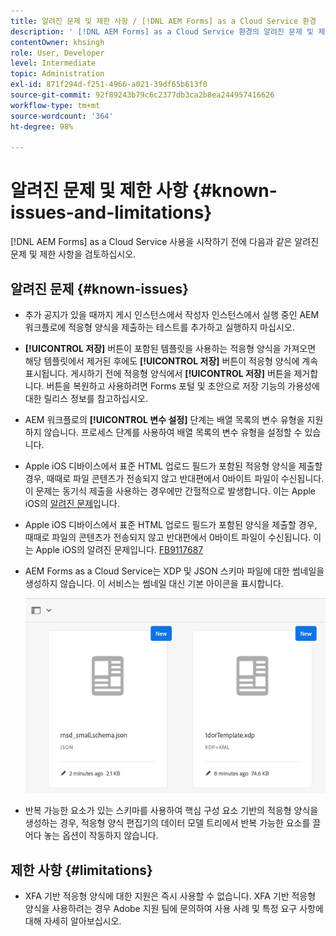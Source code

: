 ```yaml
---
title: 알려진 문제 및 제한 사항 / [!DNL AEM Forms] as a Cloud Service 환경
description: ' [!DNL AEM Forms] as a Cloud Service 환경의 알려진 문제 및 제한 사항.'
contentOwner: khsingh
role: User, Developer
level: Intermediate
topic: Administration
exl-id: 871f294d-f251-4966-a021-39df65b613f0
source-git-commit: 92f89243b79c6c2377db3ca2b8ea244957416626
workflow-type: tm+mt
source-wordcount: '364'
ht-degree: 98%

---
```


# 알려진 문제 및 제한 사항 {#known-issues-and-limitations}

[!DNL AEM Forms] as a Cloud Service 사용을 시작하기 전에 다음과 같은 알려진 문제 및 제한 사항을 검토하십시오.

## 알려진 문제 {#known-issues}

* 추가 공지가 있을 때까지 게시 인스턴스에서 작성자 인스턴스에서 실행 중인 AEM 워크플로에 적응형 양식을 제출하는 테스트를 추가하고 실행하지 마십시오.

* **[!UICONTROL 저장]** 버튼이 포함된 템플릿을 사용하는 적응형 양식을 가져오면 해당 템플릿에서 제거된 후에도 **[!UICONTROL 저장]** 버튼이 적응형 양식에 계속 표시됩니다. 게시하기 전에 적응형 양식에서 **[!UICONTROL 저장]** 버튼을 제거합니다. 버튼을 복원하고 사용하려면 Forms 포털 및 초안으로 저장 기능의 가용성에 대한 릴리스 정보를 참고하십시오.

* AEM 워크플로의 **[!UICONTROL 변수 설정]** 단계는 배열 목록의 변수 유형을 지원하지 않습니다. 프로세스 단계를 사용하여 배열 목록의 변수 유형을 설정할 수 있습니다.

* Apple iOS 디바이스에서 표준 HTML 업로드 필드가 포함된 적응형 양식을 제출할 경우, 때때로 파일 콘텐츠가 전송되지 않고 반대편에서 0바이트 파일이 수신됩니다. 이 문제는 동기식 제출을 사용하는 경우에만 간헐적으로 발생합니다. 이는 Apple iOS의 [알려진 문제](https://feedbackassistant.apple.com/feedback/9117687)입니다.

* Apple iOS 디바이스에서 표준 HTML 업로드 필드가 포함된 양식을 제출할 경우, 때때로 파일의 콘텐츠가 전송되지 않고 반대편에서 0바이트 파일이 수신됩니다. 이는 Apple iOS의 알려진 문제입니다. [FB9117687](https://feedbackassistant.apple.com/feedback/9117687)

* AEM Forms as a Cloud Service는 XDP 및 JSON 스키마 파일에 대한 썸네일을 생성하지 않습니다. 이 서비스는 썸네일 대신 기본 아이콘을 표시합니다.

  ![Forms 썸네일 알려진 문제](/help/forms/assets/forms-tumbnail-known-issue.png)

* 반복 가능한 요소가 있는 스키마를 사용하여 핵심 구성 요소 기반의 적응형 양식을 생성하는 경우, 적응형 양식 편집기의 데이터 모델 트리에서 반복 가능한 요소를 끌어다 놓는 옵션이 작동하지 않습니다.

## 제한 사항 {#limitations}

* XFA 기반 적응형 양식에 대한 지원은 즉시 사용할 수 없습니다. XFA 기반 적응형 양식을 사용하려는 경우 Adobe 지원 팀에 문의하여 사용 사례 및 특정 요구 사항에 대해 자세히 알아보십시오.

